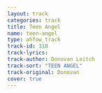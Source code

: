 ```yaml
---
layout: track
categories: track
title: Teen Angel
name: teen-angel
type: ahfow_track
track-id: 318
track-lyrics: 
track-author: Donovan Leitch
track-sort: "TEEN ANGEL"
track-original: Donovan
cover: true
---
```

